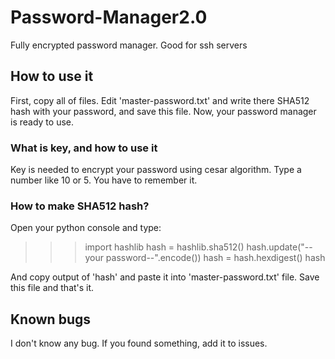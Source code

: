 # Password-Manager2.0
Fully encrypted password manager. Good for ssh servers

## How to use it
First, copy  all of files. Edit 'master-password.txt' and write there SHA512 hash with your password, and save this file.
Now, your password manager is ready to use.

### What is key, and how to use it
Key is needed to encrypt your password using cesar algorithm. Type a number like 10 or 5. You have to remember it.

### How to make SHA512 hash?
Open your python console and type:

>>> import hashlib
>>> hash = hashlib.sha512()
>>> hash.update("--your password--".encode())
>>> hash = hash.hexdigest()
>>> hash

And copy output of 'hash' and paste it into 'master-password.txt' file. Save this file and that's it.

## Known bugs
I don't know any bug. If you found something, add it to issues.
